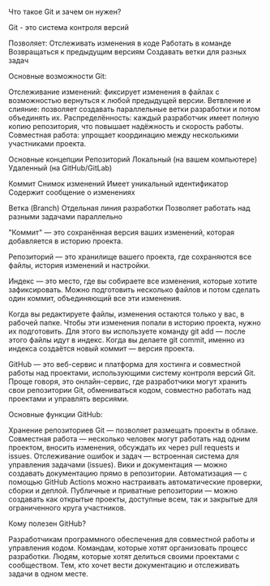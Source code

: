 Что такое Git и зачем он нужен?

Git - это система контроля версий

Позволяет:
Отслеживать изменения в коде
Работать в команде
Возвращаться к предыдущим версиям
Создавать ветки для разных задач


Основные возможности Git:

Отслеживание изменений: фиксирует изменения в файлах с возможностью вернуться к любой предыдущей версии.
Ветвление и слияние: позволяет создавать параллельные ветки разработки и потом объединять их.
Распределённость: каждый разработчик имеет полную копию репозитория, что повышает надёжность и скорость работы.
Совместная работа: упрощает координацию между несколькими участниками проекта.

Основные концепции
Репозиторий
Локальный (на вашем компьютере)
Удаленный (на GitHub/GitLab)


Коммит
Снимок изменений
Имеет уникальный идентификатор
Содержит сообщение о изменениях


Ветка (Branch)
Отдельная линия разработки
Позволяет работать над разными задачами параллельно

"Коммит" — это сохранённая версия ваших изменений, которая добавляется в историю проекта.

Репозиторий — это хранилище вашего проекта, где сохраняются все файлы, история изменений и настройки.

Индекс — это место, где вы собираете все изменения, которые хотите зафиксировать.
Можно подготовить несколько файлов и потом сделать один коммит, объединяющий все эти изменения.


Когда вы редактируете файлы, изменения остаются только у вас, в рабочей папке.
Чтобы эти изменения попали в историю проекта, нужно их подготовить.
Для этого вы используете команду git add — после этого файлы идут в индекс.
Когда вы делаете git commit, именно из индекса создаётся новый коммит — версия проекта.



GitHub — это веб-сервис и платформа для хостинга и совместной работы над проектами, использующими систему контроля версий Git. Проще говоря, это онлайн-сервис, где разработчики могут хранить свои репозитории Git, обмениваться кодом, совместно работать над проектами и управлять версиями.


Основные функции GitHub:

Хранение репозиториев Git — позволяет размещать проекты в облаке.
Совместная работа — несколько человек могут работать над одним проектом, вносить изменения, обсуждать их через pull requests и issues.
Отслеживание ошибок и задач — встроенная система для управления задачами (issues).
Вики и документация — можно создавать документацию прямо в репозитории.
Автоматизация — с помощью GitHub Actions можно настраивать автоматические проверки, сборки и деплой.
Публичные и приватные репозитории — можно создавать как открытые проекты, доступные всем, так и закрытые для ограниченного круга участников.


Кому полезен GitHub?

Разработчикам программного обеспечения для совместной работы и управления кодом.
Командам, которые хотят организовать процесс разработки.
Людям, которые хотят делиться своими проектами с сообществом.
Тем, кто хочет вести документацию и отслеживать задачи в одном месте.